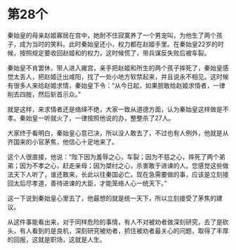 # 第28个

秦始皇的母亲赵姬寡居在宫中，她耐不住寂寞养了一个男宠叫，为他生了两个孩子，成为当时的笑料。此时秦始皇还小，权力都在赵姬手里。在秦始皇22岁的时候，按照规定要收回赵姬和的权力，这时候慌了，带兵谋反失败后被车裂。 

秦始皇不肯罢休，带人进入雍宫，亲手把赵姬和所生的两个孩子摔死了，秦始皇感觉太丢人，把赵姬迁出咸阳，找了一处小地方软禁起来，并且说永不相见。这时候有很多人来给赵姬求情，秦始皇下令：“从今日起，如果胆敢给赵姬求情者，一律削去四肢，然后斩首示众。” 

就是这样，来求情者还是络绎不绝，大家一致从道德方面，认为秦始皇这样做是不孝。秦始皇一听就火了，一律按照他说的办，整整杀了27人。 

大家终于看明白，秦始皇心意已决，所以没人敢去了，不过也有人例外，他就是从齐国来的小官茅焦，他信心十足地来了。 

这个人很直接，他说：“陛下因为羞辱之心，车裂；因为不慈之心，摔死了两个弟弟；因为不孝之心，赶走亲母；因为桀纣之心，杀害敢于进谏的人。您感觉这些做法天下人听了，谁还敢来，长此以往秦国必亡。现在急需要做的事，应该是立刻接回太后尽孝道，善待进谏的大臣，才能笼络人心一统天下。” 

这一下说到秦始皇心里去了，他最想的就是统一天下，所以立刻接受了茅焦的建议。 

从这件事能看出来，对于同样危险的事情，有人不对被劝者做深刻研究，去了是砍头，有人看到的是良机，深刻研究被劝者，抓住被劝者最关心的问题，取得了丰厚的回报，这就是职场，这就是人生。